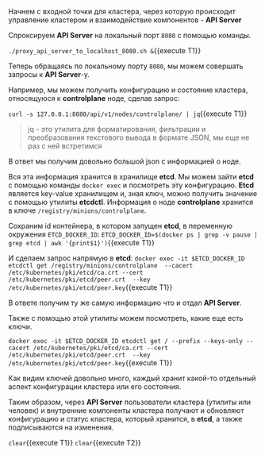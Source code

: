 Начнем с входной точки для кластера, через которую происходит управление кластером и взаимодействие компонентов - **API Server**

Спроксируем **API Server** на локальный порт `8080` с помощью команды.

`./proxy_api_server_to_localhost_8080.sh &`{{execute T1}}

Теперь обращаясь по локальному порту `8080`, мы можем совершать запросы к **API Server**-у.

Например, мы можем получить конфигурацию и состояние кластера, относящуюся к **controlplane** ноде, сделав запрос:

`curl -s 127.0.0.1:8080/api/v1/nodes/controlplane/ | jq`{{execute T1}}

> jq - это утилита для форматирования, фильтрации и преобразования текстового вывода в формате JSON, мы еще не раз с ней встретимся

В ответ мы получим довольно большой json с информацией о ноде.

Вся эта информация хранится в хранилище **etcd**. Мы можем зайти **etcd** c помощью команды `docker exec` и посмотреть эту конфигурацию. **Etcd** является key-value хранилищем и, зная ключ, можно получить значение с помощью утилиты **etcdctl**. Информация о ноде **controlplane** хранится в ключе `/registry/minions/controlplane`. 

Сохраним id контейнера, в котором запущен **etcd**, в переменную окружения `ETCD_DOCKER_ID`:
`ETCD_DOCKER_ID=$(docker ps | grep -v pause | grep etcd | awk '{print$1}')`{{execute T1}}

И сделаем запрос напрямую в **etcd**:
`docker exec -it $ETCD_DOCKER_ID etcdctl get /registry/minions/controlplane  --cacert /etc/kubernetes/pki/etcd/ca.crt --cert /etc/kubernetes/pki/etcd/peer.crt  --key /etc/kubernetes/pki/etcd/peer.key`{{execute T1}}

В ответе получим ту же самую информацию что и отдал **API Server**.

Также с помощью этой утилиты можем посмотреть, какие еще есть ключи. 

`docker exec -it $ETCD_DOCKER_ID etcdctl get / --prefix --keys-only --cacert /etc/kubernetes/pki/etcd/ca.crt --cert /etc/kubernetes/pki/etcd/peer.crt  --key /etc/kubernetes/pki/etcd/peer.key`{{execute T1}}

Как видим ключей довольно много, каждый хранит какой-то отдельный аспект конфигурации кластера или его состояния.

Таким образом, через **API Server** пользователи кластера (утилиты или человек) и внутренние компоненты кластера получают и обновляют конфигурацию и статус кластера, который хранится, в **etcd**, а также подписываются на изменения. 

`clear`{{execute T1}} `clear`{{execute T2}}
